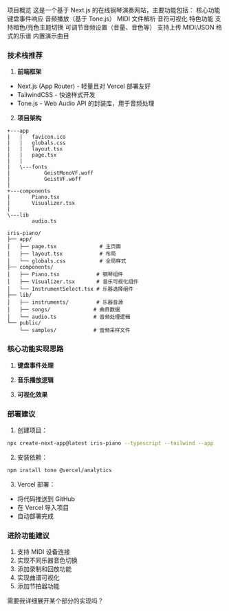 
项目概览
这是一个基于 Next.js 的在线钢琴演奏网站，主要功能包括：
核心功能
键盘事件响应
音频播放（基于 Tone.js）
MIDI 文件解析
音符可视化
特色功能
支持暗色/亮色主题切换
可调节音频设置（音量、音色等）
支持上传 MIDI/JSON 格式的乐谱
内置演示曲目


### 技术栈推荐

1. **前端框架**
- Next.js (App Router) - 轻量且对 Vercel 部署友好
- TailwindCSS - 快速样式开发
- Tone.js - Web Audio API 的封装库，用于音频处理


2. **项目架构**

```现有文件框架 /src/
+---app
|   |   favicon.ico
|   |   globals.css
|   |   layout.tsx
|   |   page.tsx
|   |
|   \---fonts
|           GeistMonoVF.woff  
|           GeistVF.woff      
|
+---components
|       Piano.tsx
|       Visualizer.tsx        
|
\---lib
        audio.ts

```

```预期架构
iris-piano/
├── app/
│   ├── page.tsx              # 主页面
│   ├── layout.tsx            # 布局
│   └── globals.css           # 全局样式
├── components/
│   ├── Piano.tsx            # 钢琴组件
│   ├── Visualizer.tsx       # 音乐可视化组件
│   └── InstrumentSelect.tsx # 乐器选择组件
├── lib/
│   ├── instruments/         # 乐器音源
│   ├── songs/              # 曲目数据
│   └── audio.ts            # 音频处理逻辑
└── public/
    └── samples/            # 音频采样文件
```

### 核心功能实现思路

1. **键盘事件处理**



2. **音乐播放逻辑**



3. **可视化效果**



### 部署建议

1. 创建项目：
```bash
npx create-next-app@latest iris-piano --typescript --tailwind --app
```

2. 安装依赖：
```bash
npm install tone @vercel/analytics
```

3. Vercel 部署：
- 将代码推送到 GitHub
- 在 Vercel 导入项目
- 自动部署完成

### 进阶功能建议

1. 支持 MIDI 设备连接
2. 实现不同乐器音色切换
3. 添加录制和回放功能
4. 实现曲谱可视化
5. 添加节拍器功能

需要我详细展开某个部分的实现吗？
